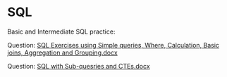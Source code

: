 # SQL
Basic and Intermediate SQL practice:

Question: [SQL Exercises using Simple queries, Where, Calculation, Basic joins, Aggregation and Grouping.docx](https://github.com/AnnnnNguyen/SQL/files/10039829/SQL.Exercises.using.Simple.queries.Where.Calculation.Basic.joins.Aggregation.and.Grouping.docx)

Question: [SQL with Sub-quesries and CTEs.docx](https://github.com/AnnnnNguyen/SQL/files/10039877/SQL.with.Sub-quesries.and.CTEs.docx)


